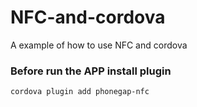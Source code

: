 # NFC-and-cordova
A example of how to use NFC and cordova

### Before run the APP install plugin
```cordova plugin add phonegap-nfc```
